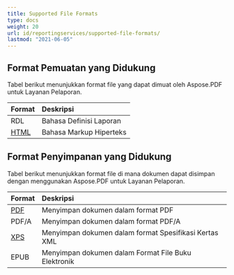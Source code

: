 ```yaml
---
title: Supported File Formats 
type: docs
weight: 20
url: id/reportingservices/supported-file-formats/
lastmod: "2021-06-05"
---
```


## Format Pemuatan yang Didukung

Tabel berikut menunjukkan format file yang dapat dimuat oleh Aspose.PDF untuk Layanan Pelaporan.

|**Format**|**Deskripsi**|
| :- | :- |
|RDL|Bahasa Definisi Laporan|
|[HTML](https://docs.fileformat.com/web/html/)|Bahasa Markup Hiperteks|

## Format Penyimpanan yang Didukung

Tabel berikut menunjukkan format file di mana dokumen dapat disimpan dengan menggunakan Aspose.PDF untuk Layanan Pelaporan.

|**Format**|**Deskripsi**|
| :- | :- |
|[PDF](https://docs.fileformat.com/pdf/)|Menyimpan dokumen dalam format PDF|
|PDF/A |Menyimpan dokumen dalam format PDF/A|
|[XPS](https://docs.fileformat.com/page-description-language/xps/)|Menyimpan dokumen dalam format Spesifikasi Kertas XML|
|EPUB|Menyimpan dokumen dalam Format File Buku Elektronik|